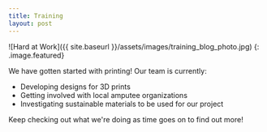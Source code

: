 ```yaml
---
title: Training
layout: post
---
```


![Hard at Work]({{ site.baseurl }}/assets/images/training_blog_photo.jpg)
{: .image.featured}

We have gotten started with printing! Our team is currently:
* Developing designs for 3D prints
* Getting involved with local amputee organizations
* Investigating sustainable materials to be used for our project

Keep checking out what we're doing as time goes on to find out more!


